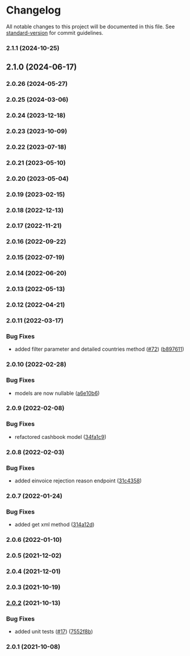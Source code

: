 # Changelog

All notable changes to this project will be documented in this file. See [standard-version](https://github.com/conventional-changelog/standard-version) for commit guidelines.

### 2.1.1 (2024-10-25)

## 2.1.0 (2024-06-17)

### 2.0.26 (2024-05-27)

### 2.0.25 (2024-03-06)

### 2.0.24 (2023-12-18)

### 2.0.23 (2023-10-09)

### 2.0.22 (2023-07-18)

### 2.0.21 (2023-05-10)

### 2.0.20 (2023-05-04)

### 2.0.19 (2023-02-15)

### 2.0.18 (2022-12-13)

### 2.0.17 (2022-11-21)

### 2.0.16 (2022-09-22)

### 2.0.15 (2022-07-19)

### 2.0.14 (2022-06-20)

### 2.0.13 (2022-05-13)

### 2.0.12 (2022-04-21)

### 2.0.11 (2022-03-17)


### Bug Fixes

* added filter parameter and detailed countries method ([#72](https://github.com/fattureincloud/fattureincloud-php-sdk/issues/72)) ([b897611](https://github.com/fattureincloud/fattureincloud-php-sdk/commit/b897611c30b261681f4b775d9fb57347f1db895f))

### 2.0.10 (2022-02-28)


### Bug Fixes

* models are now nullable ([a6e10b6](https://github.com/fattureincloud/fattureincloud-php-sdk/commit/a6e10b69d48e3aa781a49031ded36b92a94d1547))

### 2.0.9 (2022-02-08)


### Bug Fixes

* refactored cashbook model ([34fa1c9](https://github.com/fattureincloud/fattureincloud-php-sdk/commit/34fa1c9f8dcfbfc0cfbbdd5285316825d40d0a6d))

### 2.0.8 (2022-02-03)


### Bug Fixes

* added einvoice rejection reason endpoint  ([31c4358](https://github.com/fattureincloud/fattureincloud-php-sdk/commit/31c4358f8164d47d65439f2e63d3b96bfa6d6b61))

### 2.0.7 (2022-01-24)


### Bug Fixes

* added get xml method ([314a12d](https://github.com/fattureincloud/fattureincloud-php-sdk/commit/314a12da3f1a003eca9e93a32860b6721411d91a))

### 2.0.6 (2022-01-10)

### 2.0.5 (2021-12-02)

### 2.0.4 (2021-12-01)

### 2.0.3 (2021-10-19)

### [2.0.2](https://github.com/fattureincloud/fattureincloud-php-sdk/compare/v2.0.1...v2.0.2) (2021-10-13)


### Bug Fixes

* added unit tests ([#17](https://github.com/fattureincloud/fattureincloud-php-sdk/issues/17)) ([7552f8b](https://github.com/fattureincloud/fattureincloud-php-sdk/commit/7552f8b779b7815b4b143bb25ae30c878dec54ab))

### 2.0.1 (2021-10-08)
